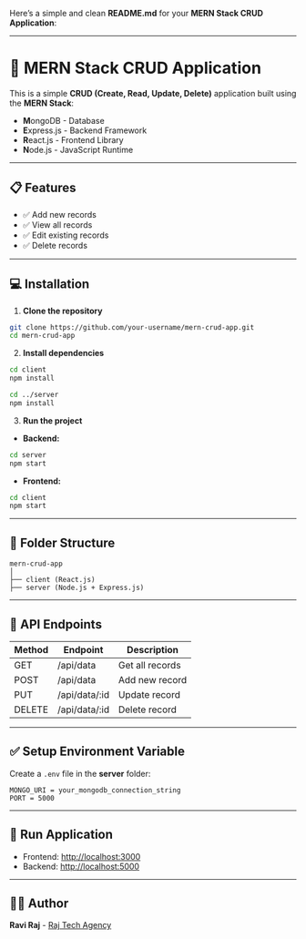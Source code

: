 Here’s a simple and clean **README.md** for your **MERN Stack CRUD Application**:  

---

# 🚀 MERN Stack CRUD Application  

This is a simple **CRUD (Create, Read, Update, Delete)** application built using the **MERN Stack**:  
- **M**ongoDB - Database  
- **E**xpress.js - Backend Framework  
- **R**eact.js - Frontend Library  
- **N**ode.js - JavaScript Runtime  

---

## 📋 Features  
- ✅ Add new records  
- ✅ View all records  
- ✅ Edit existing records  
- ✅ Delete records  

---

## 💻 Installation  

1. **Clone the repository**  
```bash
git clone https://github.com/your-username/mern-crud-app.git
cd mern-crud-app
```

2. **Install dependencies**  
```bash
cd client
npm install

cd ../server
npm install
```

3. **Run the project**  
- **Backend:**  
```bash
cd server
npm start
```
- **Frontend:**  
```bash
cd client
npm start
```

---

## 📂 Folder Structure  
```
mern-crud-app
│
├── client (React.js)
├── server (Node.js + Express.js)
```

---

## 💾 API Endpoints  
| Method | Endpoint      | Description        |
|--------|---------------|--------------------|
| GET    | /api/data     | Get all records    |
| POST   | /api/data     | Add new record     |
| PUT    | /api/data/:id | Update record      |
| DELETE | /api/data/:id | Delete record      |

---

## ✅ Setup Environment Variable  
Create a `.env` file in the **server** folder:  
```
MONGO_URI = your_mongodb_connection_string
PORT = 5000
```

---

## 🎉 Run Application  
- Frontend: [http://localhost:3000](http://localhost:3000)  
- Backend: [http://localhost:5000](http://localhost:5000)  

---

## 🧑‍💻 Author  
**Ravi Raj** - [Raj Tech Agency](https://ravirajtiwari-portfolio.netlify.app/)  


